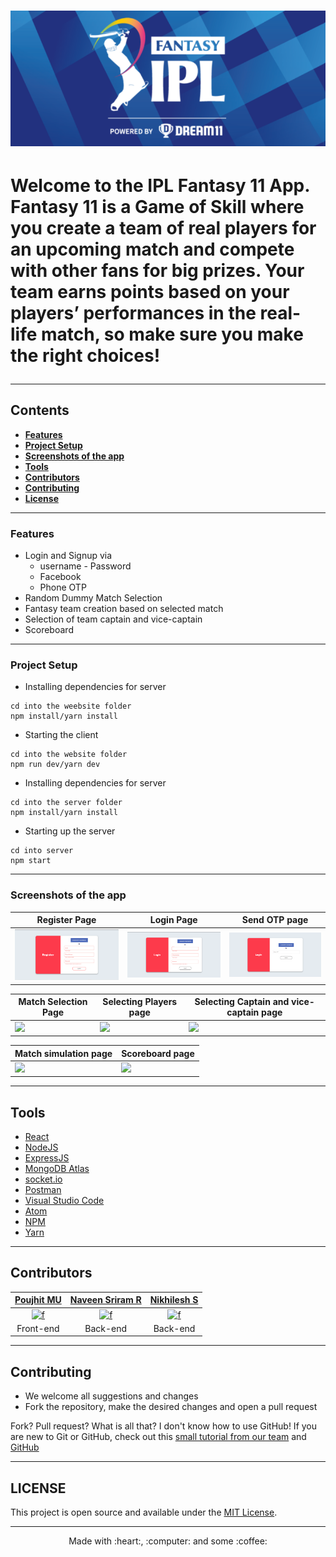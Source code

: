 <div align = "left">
  <h1>
    <img alt="header" src="/src/assets/logo.png" width="1200"></img>
  <h1>
    
 
 
  Welcome to the IPL Fantasy 11 App. Fantasy 11 is a Game of Skill where you create a team of real players for an upcoming match and compete with other fans for big prizes.
  Your team earns points based on your players’ performances in the real-life match, so make sure you make the right choices!
 
 ----
  
  ## Contents
   - [**Features**](#features)
   - [**Project Setup**](#project-setup)
   - [**Screenshots of the app**](#screenshots-of-the-app)
   - [**Tools**](#tools)
   - [**Contributors**](#contributors)
   - [**Contributing**](#contributing)
   - [**License**](#license)

----

### Features
  
  - Login and Signup via
    - username - Password
    - Facebook
    - Phone OTP
  - Random Dummy Match Selection
  - Fantasy team creation based on selected match
  - Selection of team captain and vice-captain
  - Scoreboard

----

### Project Setup
  
  - Installing dependencies for server
  ```
  cd into the weebsite folder
  npm install/yarn install 
  ```
  - Starting the client
  ```
  cd into the website folder
  npm run dev/yarn dev
  ```
  
  - Installing dependencies for server
  ```
  cd into the server folder
  npm install/yarn install
  ```
  - Starting up the server
  ``` 
  cd into server
  npm start
  ```
----

### Screenshots of the app

| Register Page                             | Login Page                                | Send OTP page                                 | 
| ------------------------------------      | ------------------------------------      | --------------------------------------------- | 
| <img src="/src/assets/Register page.png"> | <img src="/src/assets/Login Page.png">    | <img src="/src/assets/OTP page.png">          | 

| Match Selection Page                        |  Selecting Players page               | Selecting Captain and vice-captain page    |
| ------------------------------------------- | ------------------------------------- | ------------------------------------------ |
| <img src="screenshots/forgot_password.png"> | <img src="screenshots/dashboard.png"> | <img src="screenshots/create_contact.png"> |

| Match simulation page                       |  Scoreboard page                      | 
| ------------------------------------------- | ------------------------------------- | 
| <img src="screenshots/forgot_password.png"> | <img src="screenshots/dashboard.png"> | 

----

## Tools
* [React](https://reactjs.org/)
* [NodeJS](https://nodejs.org/en/) 
* [ExpressJS](https://expressjs.com/)
* [MongoDB Atlas](https://www.mongodb.com/cloud/atlas)
* [socket.io](https://socket.io/)
* [Postman](https://www.postman.com/)
* [Visual Studio Code](https://code.visualstudio.com/) 
* [Atom](https://atom.io/)
* [NPM](https://www.npmjs.com/) 
* [Yarn](https://yarnpkg.com/)

----

## Contributors

<table>
  <thead>
    <tr>
      <th><a href="https://github.com/Poujhit">Poujhit MU</a></th>
      <th><a href="https://github.com/NaveenSriramR">Naveen Sriram R</a></th>
      <th><a href="https://github.com/NikhileshJr08">Nikhilesh S</a></th>
    </tr>
  </thead>
  <tbody>
    <tr>
       <td align="center"><a href="https://github.com/Poujhit"><img width="64" src="https://avatars.githubusercontent.com/u/55449207" alt="f"></a></td>
       <td align="center"><a href="https://github.com/NaveenSriramR"><img width="64" src="https://avatars.githubusercontent.com/u/62332925" alt="f"></a></td>
       <td align="center"><a href="https://github.com/NikhileshJr08"><img width="64" src="https://avatars.githubusercontent.com/u/63784914" alt="f"></a></td>
    </tr>
    <tr>
        <td align="center"> Front-end</td>
        <td align="center"> Back-end</td>
        <td align="center"> Back-end</td>
    </tr>
  </tbody>
</table>

----

## Contributing
- We welcome all suggestions and changes
- Fork the repository, make the desired changes and open a pull request

Fork? Pull request? What is all that? I don't know how to use GitHub!
If you are new to Git or GitHub, check out this [small tutorial from our team](https://github.com/ASS-G/Git-Training-Kit) and [GitHub](https://guides.github.com/activities/hello-world/)

----

## LICENSE
This project is open source and available under the [MIT License](https://github.com/Chennai-Sharks/Fantasy-11).

----

   <p align="center">Made with :heart:, :computer: and some :coffee:</p>
</div>
